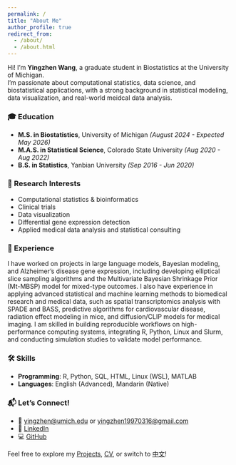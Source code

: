 ```yaml
---
permalink: /
title: "About Me"
author_profile: true
redirect_from: 
  - /about/
  - /about.html
---
```


Hi! I’m **Yingzhen Wang**, a graduate student in Biostatistics at the University of Michigan.  
I’m passionate about computational statistics, data science, and biostatistical applications, with a strong background in statistical modeling, data visualization, and real-world meidcal data analysis.

### 🎓 Education
- **M.S. in Biostatistics**, University of Michigan *(August 2024 - Expected May 2026)*
- **M.A.S. in Statistical Science**, Colorado State University *(Aug 2020 - Aug 2022)*
- **B.S. in Statistics**, Yanbian University *(Sep 2016 - Jun 2020)*

### 🔬 Research Interests
- Computational statistics & bioinformatics  
- Clinical trials 
- Data visualization  
- Differential gene expression detection  
- Applied medical data analysis and statistical consulting  

### 💼 Experience
I have worked on projects in large language models, Bayesian modeling, and Alzheimer’s disease gene expression, including developing elliptical slice sampling algorithms and the Multivariate Bayesian Shrinkage Prior (Mt-MBSP) model for mixed-type outcomes.
I also have experience in applying advanced statistical and machine learning methods to biomedical research and medical data, such as spatial transcriptomics analysis with SPADE and BASS, predictive algorithms for cardiovascular disease, radiation effect modeling in mice, and diffusion/CLIP models for medical imaging.
I am skilled in building reproducible workflows on high-performance computing systems, integrating R, Python, Linux and Slurm, and conducting simulation studies to validate model performance.

### 🛠 Skills
- **Programming**: R, Python, SQL, HTML, Linux (WSL), MATLAB   
- **Languages**: English (Advanced), Mandarin (Native)  

### 📬 Let’s Connect!
- 📧 [yingzhen@umich.edu](mailto:yingzhen@umich.edu) or [yingzhen19970316@gmail.com](mailto:yingzhen19970316@gmail.com)  
- 💼 [LinkedIn](https://www.linkedin.com/in/yingzhen-wang)  
- 💻 [GitHub](https://github.com/Umichyingzhen)  

Feel free to explore my [Projects](/Projects), [CV](/cv), or switch to [中文](/zw)!

